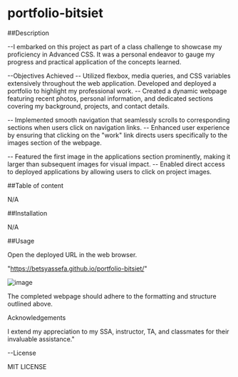 # portfolio-bitsiet

##Description

--I embarked on this project as part of a class challenge to showcase my proficiency in Advanced CSS. It was a personal endeavor to gauge my progress and practical application of the concepts learned.

--Objectives Achieved
-- Utilized flexbox, media queries, and CSS variables extensively throughout the web application.
Developed and deployed a portfolio to highlight my professional work.
-- Created a dynamic webpage featuring recent photos, personal information, and dedicated sections covering my background, projects, and contact details.


--  Implemented smooth navigation that seamlessly scrolls to corresponding sections when users click on navigation links.
-- Enhanced user experience by ensuring that clicking on the "work" link directs users specifically to the images section of the webpage.


-- Featured the first image in the applications section prominently, making it larger than subsequent images for visual impact.
-- Enabled direct access to deployed applications by allowing users to click on project images.

##Table of content

N/A

##Installation

N/A

##Usage

Open the deployed URL in the web browser.

"https://betsyassefa.github.io/portfolio-bitsiet/"

![image](https://github.com/user-attachments/assets/5f68a5c4-1494-413a-a2c9-2ff49941061d)

The completed webpage should adhere to the formatting and structure outlined above.

Acknowledgements

I extend my appreciation to my SSA, instructor, TA, and classmates for their invaluable assistance."

--License

MIT LICENSE
